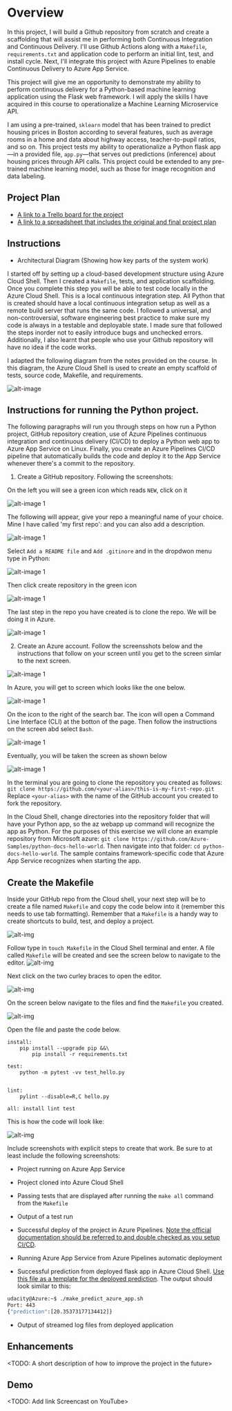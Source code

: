 # Overview

In this project, I will build a Github repository from scratch and create a scaffolding that will assist me in performing both Continuous Integration and Continuous Delivery. I'll use Github Actions along with a ``Makefile``, ``requirements.txt`` and application code to perform an initial lint, test, and install cycle. Next, I'll integrate this project with Azure Pipelines to enable Continuous Delivery to Azure App Service.

This project will give me an opportunity to demonstrate my ability to perform continuous delivery for a Python-based machine learning application using the Flask web framework. I will apply the skills I have acquired in this course to operationalize a Machine Learning Microservice API.

I am using a pre-trained, ``sklearn`` model that has been trained to predict housing prices in Boston according to several features, such as average rooms in a home and data about highway access, teacher-to-pupil ratios, and so on. This project tests my ability to operationalize a Python flask app—in a provided file, ``app.py``—that serves out predictions (inference) about housing prices through API calls. This project could be extended to any pre-trained machine learning model, such as those for image recognition and data labeling.

## Project Plan


* [A link to a Trello board for the project](https://trello.com/invite/b/ovORHXlN/e5107d7ce5e406b9f8ec1e65714e5f9b/agiledevelopmentwithazure-project2)
* [A link to a spreadsheet that includes the original and final project plan](screenshots/project-management.xlsx)

## Instructions
 
* Architectural Diagram (Showing how key parts of the system work)

I started off by setting up a cloud-based development structure using Azure Cloud Shell. Then I created a ``Makefile``, tests, and application scaffolding. Once you complete this step you will be able to test code locally in the Azure Cloud Shell. This is a local continuous integration step. All Python that is created should have a local continuous integration setup as well as a remote build server that runs the same code. I followed a universal, and non-controversial, software engineering best practice to make sure my code is always in a testable and deployable state. I made sure that followed the steps inorder not to easily introduce bugs and unchecked errors. Additionally,  I also learnt that people who use your Github repository will have no idea if the code works.

I adapted the following diagram from the notes provided on the course. In this diagram, the Azure Cloud Shell is used to create an empty scaffold of tests, source code, Makefile, and requirements.

![alt-image](https://github.com/corneyc/AgileDevelopmentwithAzure-Project-2/blob/main/flask-sklearn/images/azure-cloud-shell.png?raw=true)


## Instructions for running the Python project.   

The following paragraphs will run you through steps on how run a Python project, GitHub repository creation, use of Azure Pipelines continuous integration and continuous delivery (CI/CD) to deploy a Python web app to Azure App Service on Linux. Finally, you create an Azure Pipelines CI/CD pipeline that automatically builds the code and deploy it to the App Service whenever there's a commit to the repository.

1. Create a GitHub repository. Following the screenshots:

On the left you will see a green icon which reads ``NEW``, click on it

![alt-image 1](https://github.com/corneyc/AgileDevelopmentwithAzure-Project-2/blob/main/flask-sklearn/images/screen_1.png)

The following will appear, give your repo a meaningful name of your choice. Mine I have called 'my first repo': and you can also 
add a description.

![alt-image 1](https://github.com/corneyc/AgileDevelopmentwithAzure-Project-2/blob/main/flask-sklearn/images/screen_2.png)

Select ``Add a README file``  and ``Add .gitinore`` and in the dropdwon menu type in Python:

![alt-image 1](https://github.com/corneyc/AgileDevelopmentwithAzure-Project-2/blob/main/flask-sklearn/images/screen_3.png)

Then click create repository in the green icon

![alt-image 1](https://github.com/corneyc/AgileDevelopmentwithAzure-Project-2/blob/main/flask-sklearn/images/screen_5.png)

The last step in the repo you have created is to clone the repo. We will be doing it in Azure.

![alt-image 1](https://github.com/corneyc/AgileDevelopmentwithAzure-Project-2/blob/main/flask-sklearn/images/screen_4.png)


2. Create an Azure account. Follow the screensshots below and the instructions that follow on your screen until you get to the screen simlar to the next screen.

![alt-image 1](https://github.com/corneyc/AgileDevelopmentwithAzure-Project-2/blob/main/flask-sklearn/images/azure_screen_6.png)


In Azure, you will get to screen which looks like the one below. 

![alt-image 1](https://github.com/corneyc/AgileDevelopmentwithAzure-Project-2/blob/main/flask-sklearn/images/azure_screen_7.png)

On the icon to the right of the search bar. The icon will open a Command Line Interface (CLI) at the botton of the page. Then follow the instructions on the screen abd select ``Bash``.

![alt-image 1](https://github.com/corneyc/AgileDevelopmentwithAzure-Project-2/blob/main/flask-sklearn/images/azure_screen_8.png)

Eventually, you will be taken the screen as shown below

![alt-image 1](https://github.com/corneyc/AgileDevelopmentwithAzure-Project-2/blob/main/flask-sklearn/images/azure_screen_9.png)

In the terminal you are going to clone the repository you created as follows: ``git clone https://github.com/<your-alias>/this-is-my-first-repo.git`` Replace ``<your-alias>`` with the name of the GitHub account you created to fork the repository.

In the Cloud Shell, change directories into the repository folder that will have your Python app, so the az webapp up command will recognize the app as Python. For the purposes of this exercise we will clone an example repository from Microsoft azure: ``git clone https://github.com/Azure-Samples/python-docs-hello-world``. Then navigate into that folder: ``cd python-docs-hello-world``. The sample contains framework-specific code that Azure App Service recognizes when starting the app. 

## Create the Makefile
Inside your GitHub repo from the Cloud shell, your next step will be to create a file named ``Makefile`` and copy the code below into it (remember this needs to use tab formatting). Remember that a ``Makefile`` is a handy way to create shortcuts to build, test, and deploy a project.

![alt-img](https://github.com/corneyc/AgileDevelopmentwithAzure-Project-2/blob/main/flask-sklearn/images/Cloud_screen_11.png)

Follow type in ``touch Makefile`` in the Cloud Shell terminal and enter. A file called ``Makefile`` will be created and see the screen below to navigate to the editor.
![alt-img](https://github.com/corneyc/AgileDevelopmentwithAzure-Project-2/blob/main/flask-sklearn/images/Cloud_screen_12.png)

Next click on the two curley braces to open the editor.

![alt-img](https://github.com/corneyc/AgileDevelopmentwithAzure-Project-2/blob/main/flask-sklearn/images/Cloud_screen_13.png)

On the screen below navigate to the files and find the ``Makefile`` you created.

![alt-img](https://github.com/corneyc/AgileDevelopmentwithAzure-Project-2/blob/main/flask-sklearn/images/Cloud_screen_14.png)

Open the file and paste the code below.

```
install:
    pip install --upgrade pip &&\
        pip install -r requirements.txt

test:
    python -m pytest -vv test_hello.py


lint:
    pylint --disable=R,C hello.py

all: install lint test
```

This is how the code will look like:

![alt-img](https://github.com/corneyc/AgileDevelopmentwithAzure-Project-2/blob/main/flask-sklearn/images/Cloud_screen_15.png)


Include screenshots with explicit steps to create that work. Be sure to at least include the following screenshots:

* Project running on Azure App Service

* Project cloned into Azure Cloud Shell

* Passing tests that are displayed after running the `make all` command from the `Makefile`

* Output of a test run

* Successful deploy of the project in Azure Pipelines.  [Note the official documentation should be referred to and double checked as you setup CI/CD](https://docs.microsoft.com/en-us/azure/devops/pipelines/ecosystems/python-webapp?view=azure-devops).

* Running Azure App Service from Azure Pipelines automatic deployment

* Successful prediction from deployed flask app in Azure Cloud Shell.  [Use this file as a template for the deployed prediction](https://github.com/udacity/nd082-Azure-Cloud-DevOps-Starter-Code/blob/master/C2-AgileDevelopmentwithAzure/project/starter_files/flask-sklearn/make_predict_azure_app.sh).
The output should look similar to this:

```bash
udacity@Azure:~$ ./make_predict_azure_app.sh
Port: 443
{"prediction":[20.35373177134412]}
```

* Output of streamed log files from deployed application

> 

## Enhancements

<TODO: A short description of how to improve the project in the future>

## Demo 

<TODO: Add link Screencast on YouTube>


